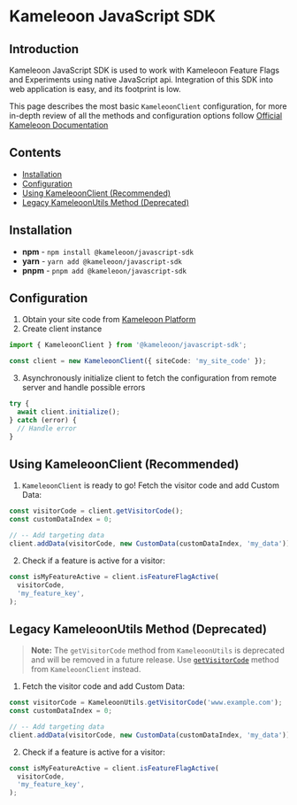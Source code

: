 # Kameleoon JavaScript SDK

## Introduction

Kameleoon JavaScript SDK is used to work with Kameleoon Feature Flags and Experiments using native JavaScript api.
Integration of this SDK into web application is easy, and its footprint is low.

This page describes the most basic `KameleoonClient` configuration, for more in-depth review of all the methods and configuration options follow [Official Kameleoon Documentation](https://developers.kameleoon.com/javascript-sdk.html)

## Contents

- [Installation](#installation)
- [Configuration](#configuration)
- [Using KameleoonClient (Recommended)](#using-kameleoonclient-recommended)
- [Legacy KameleoonUtils Method (Deprecated)](#legacy-kameleoonutils-method-deprecated)

## Installation

- **npm** - `npm install @kameleoon/javascript-sdk`
- **yarn** - `yarn add @kameleoon/javascript-sdk`
- **pnpm** - `pnpm add @kameleoon/javascript-sdk`

## Configuration

1. Obtain your site code from [Kameleoon Platform](https://app.kameleoon.com/)
2. Create client instance

```ts
import { KameleoonClient } from '@kameleoon/javascript-sdk';

const client = new KameleoonClient({ siteCode: 'my_site_code' });
```

3. Asynchronously initialize client to fetch the configuration from remote server and handle possible errors

```ts
try {
  await client.initialize();
} catch (error) {
  // Handle error
}
```

## Using KameleoonClient (Recommended)

1. `KameleoonClient` is ready to go! Fetch the visitor code and add Custom Data:

```ts
const visitorCode = client.getVisitorCode();
const customDataIndex = 0;

// -- Add targeting data
client.addData(visitorCode, new CustomData(customDataIndex, 'my_data'));
```

2. Check if a feature is active for a visitor:

```ts
const isMyFeatureActive = client.isFeatureFlagActive(
  visitorCode,
  'my_feature_key',
);
```

## Legacy KameleoonUtils Method (Deprecated)

> **Note:** The `getVisitorCode` method from `KameleoonUtils` is deprecated and will be removed in a future release. Use [`getVisitorCode`](https://developers.kameleoon.com/feature-management-and-experimentation/web-sdks/js-sdk#kameleoonclient-getvisitorcode) method from `KameleoonClient` instead.

1. Fetch the visitor code and add Custom Data:

```ts
const visitorCode = KameleoonUtils.getVisitorCode('www.example.com');
const customDataIndex = 0;

// -- Add targeting data
client.addData(visitorCode, new CustomData(customDataIndex, 'my_data'));
```

2. Check if a feature is active for a visitor:

```ts
const isMyFeatureActive = client.isFeatureFlagActive(
  visitorCode,
  'my_feature_key',
);
```
